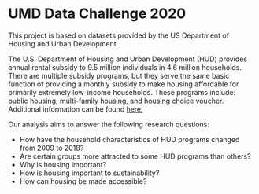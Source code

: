 # UMD Data Challenge 2020

This project is based on datasets provided by the US Department of Housing and Urban Development.

The U.S. Department of Housing and Urban Development (HUD) provides annual rental subsidy to 9.5 million individuals in 4.6 million households. There are multiple subsidy programs, but they serve the same basic function of providing a monthly subsidy to make housing affordable for primarily extremely low-income households. These programs include: public housing, multi-family housing, and housing choice voucher. Additional information can be found [here.](https://www.cdc.gov/nchs/data/datalinkage/primer-on-hud-programs.pdf)

Our analysis aims to answer the following research questions:
* How have the household characteristics of HUD programs changed from 2009 to 2018?
* Are certain groups more attracted to some HUD programs than others?
* Why is housing important?
* How is housing important to sustainability?
* How can housing be made accessible?
